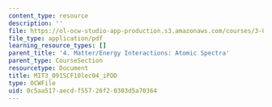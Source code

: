 ```yaml
---
content_type: resource
description: ''
file: https://ol-ocw-studio-app-production.s3.amazonaws.com/courses/3-091sc-introduction-to-solid-state-chemistry-fall-2010/0c5aa517aecdf55726f20303d5a70364_MIT3_091SCF10lec04_iPOD.pdf
file_type: application/pdf
learning_resource_types: []
parent_title: '4. Matter/Energy Interactions: Atomic Spectra'
parent_type: CourseSection
resourcetype: Document
title: MIT3_091SCF10lec04_iPOD
type: OCWFile
uid: 0c5aa517-aecd-f557-26f2-0303d5a70364
---
```

